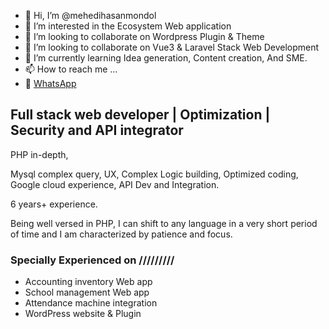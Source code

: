 - 👋 Hi, I’m @mehedihasanmondol
- 👀 I’m interested in the Ecosystem Web application
- 💞️ I’m looking to collaborate on Wordpress Plugin & Theme
- 💞️ I’m looking to collaborate on Vue3 & Laravel Stack Web Development
- 🌱 I’m currently learning Idea generation, Content creation, And SME.
- 📫 How to reach me ...
- 💬 [WhatsApp](https://api.whatsapp.com/send?phone=8801912336505)

## Full stack web developer | Optimization | Security and API integrator

PHP in-depth,

Mysql complex query, UX, Complex Logic building, Optimized coding, Google cloud experience, API Dev and Integration.

6 years+ experience.

Being well versed in PHP, I can shift to any language in a very short period of time and I am characterized by patience and focus.

### Specially Experienced on /////////
- Accounting inventory Web app
- School management Web app
- Attendance machine integration
- WordPress website & Plugin
<!---
mehedihasanmondol/mehedihasanmondol is a ✨ special ✨ repository because its `README.md` (this file) appears on your GitHub profile.
You can click the Preview link to take a look at your changes.
--->
